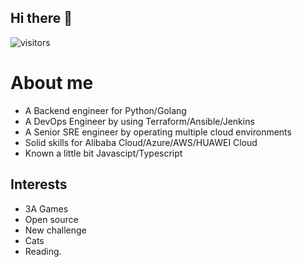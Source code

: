 ## Hi there 👋

<!--
**yhkl-dev/yhkl-dev** is a ✨ _special_ ✨ repository because its `README.md` (this file) appears on your GitHub profile.

Here are some ideas to get you started:

- 🔭 I’m currently working on ...
- 🌱 I’m currently learning ...
- 👯 I’m looking to collaborate on ...
- 🤔 I’m looking for help with ...
- 💬 Ask me about ...
- 📫 How to reach me: ...
- 😄 Pronouns: ...
- ⚡ Fun fact: ...
-->

![visitors](https://komarev.com/ghpvc/?username=yhkl-dev)

# About me

+ A Backend engineer for Python/Golang
+ A DevOps Engineer by using Terraform/Ansible/Jenkins
+ A Senior SRE engineer by operating multiple cloud environments
+ Solid skills for Alibaba Cloud/Azure/AWS/HUAWEI Cloud
+ Known a little bit Javascipt/Typescript

## Interests
+ 3A Games
+ Open source
+ New challenge
+ Cats
+ Reading.

